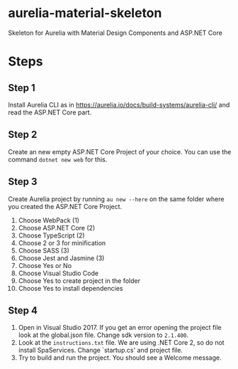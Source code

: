 # aurelia-material-skeleton
Skeleton for Aurelia with Material Design Components and ASP.NET Core

# Steps

## Step 1

Install Aurelia CLI as in https://aurelia.io/docs/build-systems/aurelia-cli/ 
and read the ASP.NET Core part.

## Step 2
Create an new empty ASP.NET Core Project of your choice.
You can use the command `dotnet new web` for this.

## Step 3
Create Aurelia project by running `au new --here` on the same folder where you created the ASP.NET Core Project.

1. Choose WebPack (1)
2. Choose ASP.NET Core (2)
3. Choose TypeScript (2)
4. Choose 2 or 3 for minification
5. Choose SASS (3) 
6. Choose Jest and Jasmine (3)
7. Choose Yes or No
8. Choose Visual Studio Code
9. Choose Yes to create project in the folder
10. Choose Yes to install dependencies

## Step 4
1. Open in Visual Studio 2017.
If you get an error opening the project file look at the global.json file. Change sdk version to `2.1.400`.
2. Look at the `instructions.txt` file. We are using .NET Core 2, so do not install SpaServices. Change `startup.cs' and project file.
3. Try to build and run the project. You should see a Welcome message.


